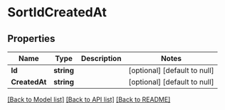 # SortIdCreatedAt

## Properties
Name | Type | Description | Notes
------------ | ------------- | ------------- | -------------
**Id** | **string** |  | [optional] [default to null]
**CreatedAt** | **string** |  | [optional] [default to null]

[[Back to Model list]](../README.md#documentation-for-models) [[Back to API list]](../README.md#documentation-for-api-endpoints) [[Back to README]](../README.md)


